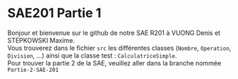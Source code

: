 # SAE201 Partie 1
Bonjour et bienvenue sur le github de notre SAE R201 à VUONG Denis et STEPKOWSKI Maxime.<br /> Vous trouverez dans le fichier <code>src</code> les différentes classes (<code>Nombre</code>, <code>Operation</code>, <code>Division</code>, ...) ainsi que la classe test : <code>CalculatriceSimple</code>.
<br/>
Pour trouver la partie 2 de la SAE, veuillez aller dans la branche nommée <code>Partie-2-SAE-201</code>
